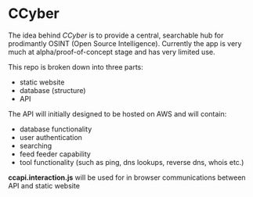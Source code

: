 # CCyber
The idea behind _CCyber_ is to provide a central, searchable hub for prodimantly OSINT (Open Source Intelligence).
Currently the app is very much at alpha/proof-of-concept stage and has very limited use.

This repo is broken down into three parts:
* static website
* database (structure)
* API

The API will initially designed to be hosted on AWS and will contain:
* database functionality
* user authentication
* searching
* feed feeder capability
* tool functionality (such as ping, dns lookups, reverse dns, whois etc.)
 
**ccapi.interaction.js** will be used for in browser communications between API and static website
